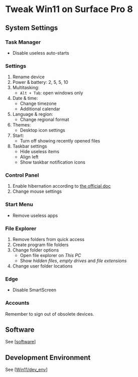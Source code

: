 # Tweak Win11 on Surface Pro 8

## System Settings

### Task Manager

- Disable useless auto-starts

### Settings

1. Rename device
2. Power & battery: 2, 5, 5, 10
3. Multitasking:
   - `Alt + Tab`: open windows only
4. Date & time:
   - Change timezone
   - Additional calendar
5. Language & region:
   - Change regional format
6. Themes:
   - Desktop icon settings
7. Start:
   - Turn off showing recently opened files
8. Taskbar settings
   - Hide useless items
   - Align left
   - Show taskbar notification icons

### Control Panel

1. Enable hibernation according to [the official doc]( https://support.microsoft.com/en-us/windows/shut-down-sleep-or-hibernate-your-pc-2941d165-7d0a-a5e8-c5ad-8c972e8e6eff )
2. Change mouse settings

### Start Menu

- Remove useless apps

### File Explorer

1. Remove folders from quick access
2. Create program file folders
3. Change folder options
   - Open file explorer on *This PC*
   - Show *hidden files*, *empty drives* and *file extensions*
4. Change user folder locations

### Edge

- Disable SmartScreen

### Accounts

Remember to sign out of obsolete devices.

## Software

See [[software]]

## Development Environment

See [[Win11/dev_env]]

[//begin]: # "Autogenerated link references for markdown compatibility"
[software]: ../common/software.md "Windows Softwares"
[Win11/dev_env]: dev_env.md "Development Environment"
[//end]: # "Autogenerated link references"
